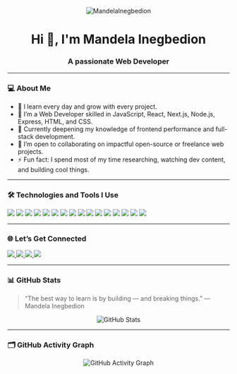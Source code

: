 <p align="center">
  <img src="https://komarev.com/ghpvc/?username=MandelaInegbedion&label=Profile%20views&color=0e75b6&style=flat" alt="MandelaInegbedion" />
</p>

<h1 align="center">Hi 👋, I'm Mandela Inegbedion</h1>
<h3 align="center">A passionate Web Developer</h3>

---

### 💻 About Me

- 🌱 I learn every day and grow with every project.
- 🔭 I’m a Web Developer skilled in JavaScript, React, Next.js, Node.js, Express, HTML, and CSS.
- 🧠 Currently deepening my knowledge of frontend performance and full-stack development.
- 🤝 I’m open to collaborating on impactful open-source or freelance web projects.
- ⚡ Fun fact: I spend most of my time researching, watching dev content, and building cool things.

---

### 🛠️ Technologies and Tools I Use

<p>
  <!-- Frontend -->
  <img src="https://img.shields.io/badge/JavaScript-F7DF1E?style=for-the-badge&logo=javascript&logoColor=black"/>
  <img src="https://img.shields.io/badge/TypeScript-3178C6?style=for-the-badge&logo=typescript&logoColor=white"/>
  <img src="https://img.shields.io/badge/React-20232A?style=for-the-badge&logo=react&logoColor=61DAFB"/>
  <img src="https://img.shields.io/badge/Next.js-000000?style=for-the-badge&logo=next.js&logoColor=white"/>
  <img src="https://img.shields.io/badge/Tailwind_CSS-06B6D4?style=for-the-badge&logo=tailwind-css&logoColor=white"/>
  <img src="https://img.shields.io/badge/Bootstrap-563D7C?style=for-the-badge&logo=bootstrap&logoColor=white"/>
  <img src="https://img.shields.io/badge/HTML5-E34F26?style=for-the-badge&logo=html5&logoColor=white"/>
  <img src="https://img.shields.io/badge/CSS3-1572B6?style=for-the-badge&logo=css3&logoColor=white"/>

  <!-- Backend -->
  <img src="https://img.shields.io/badge/Node.js-339933?style=for-the-badge&logo=node.js&logoColor=white"/>
  <img src="https://img.shields.io/badge/Express.js-000000?style=for-the-badge&logo=express&logoColor=white"/>
  <img src="https://img.shields.io/badge/MongoDB-47A248?style=for-the-badge&logo=mongodb&logoColor=white"/>

  <!-- Tools -->
  <img src="https://img.shields.io/badge/Git-F05032?style=for-the-badge&logo=git&logoColor=white"/>
  <img src="https://img.shields.io/badge/GitHub_Actions-2088FF?style=for-the-badge&logo=github-actions&logoColor=white"/>
  <img src="https://img.shields.io/badge/Prettier-F7B93E?style=for-the-badge&logo=prettier&logoColor=black"/>
  <img src="https://img.shields.io/badge/Markdown-000000?style=for-the-badge&logo=markdown&logoColor=white"/>
  <img src="https://img.shields.io/badge/VS_Code-007ACC?style=for-the-badge&logo=visual-studio-code&logoColor=white"/>
</p>

---

### 🌐 Let’s Get Connected

<p>
  <a href="https://x.com/mandywebdev?s=21" target="_blank">
    <img src="https://img.shields.io/badge/Twitter-1DA1F2?style=for-the-badge&logo=twitter&logoColor=white"/>
  </a>
  <a href="https://www.linkedin.com/in/mandela-inegbedion-39092426b?utm_source=share&utm_campaign=share_via&utm_content=profile&utm_medium=ios_app" target="_blank">
    <img src="https://img.shields.io/badge/LinkedIn-0A66C2?style=for-the-badge&logo=linkedin&logoColor=white"/>
  </a>
  <a href="https://www.instagram.com/mandywebdev/profilecard/?igsh=MTBubjFwYzd5bXVzYw==" target="_blank">
    <img src="https://img.shields.io/badge/Instagram-E4405F?style=for-the-badge&logo=instagram&logoColor=white"/>
  </a>
  <a href="mailto:mandelainegbedion9@gmail.com" target="_blank">
    <img src="https://img.shields.io/badge/Gmail-D14836?style=for-the-badge&logo=gmail&logoColor=white"/>
  </a>
</p>

---

### 📊 GitHub Stats

> “The best way to learn is by building — and breaking things.” — Mandela Inegbedion
 
<p align="center">
  <img src="https://github-readme-stats.vercel.app/api?username=Mandela-Inegbedion&show_icons=true&theme=radical&count_private=true&include_all_commits=true" alt="GitHub Stats" />
</p>

---

### 🗂️ GitHub Activity Graph

<p align="center">
  <img src="https://github-readme-activity-graph.vercel.app/graph?username=MandelaInegbedion&theme=radical" alt="GitHub Activity Graph" />
</p>

